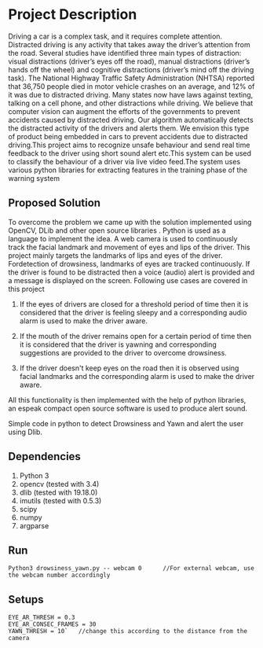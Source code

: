 # Project Description
Driving a car is a complex task, and it requires complete attention. Distracted driving is any activity that takes away the driver’s attention from the road. Several studies have identified three main types of distraction: visual distractions (driver’s eyes off the road), manual distractions (driver’s hands off the wheel) and cognitive distractions (driver’s mind off the driving task). The National Highway Traffic Safety Administration (NHTSA) reported that 36,750 people died in motor vehicle crashes on an average, and 12% of it was due to distracted driving. Many states now have laws against texting, talking on a cell phone, and other distractions while driving. We believe that computer vision can augment the efforts of the governments to prevent accidents caused by distracted driving. Our algorithm automatically detects the distracted activity of the drivers and alerts them. We envision this type of product being embedded in cars to prevent accidents due to distracted driving.This project aims to recognize unsafe behaviour and send real time feedback to the driver using short sound alert etc.This system can be used to classify the behaviour of a driver via live video feed.The system uses various python libraries for extracting features in the training phase of the warning system

## Proposed Solution
To overcome the problem we came up with the solution implemented using OpenCV, DLib and other open source libraries . Python is used as a language to implement the idea. A web camera is used to continuously track the facial landmark and movement of eyes and lips of the driver. This project mainly targets the landmarks of lips and eyes of the driver. Fordetection of drowsiness, landmarks of eyes are tracked continuously. If the driver is found to be distracted then a voice (audio) alert is provided and a message is displayed on the screen. Following use cases are covered in this project

1. If the eyes of drivers are closed for a threshold period of time then it is considered that the driver is feeling sleepy and a corresponding audio alarm is used to make the driver aware.

2. If the mouth of the driver remains open for a certain period of time then it is considered that the driver is yawning and corresponding suggestions are provided to the driver to overcome drowsiness.

3. If the driver doesn't keep eyes on the road then it is observed using facial landmarks and the corresponding alarm is used to make the driver aware.

All this functionality is then implemented with the help of python libraries, an espeak compact open source software is used to produce alert sound.

Simple code in python to detect Drowsiness and Yawn and alert the user using Dlib.

## Dependencies

 1. Python 3
 2. opencv (tested with 3.4)
 3. dlib (tested with 19.18.0)
 4. imutils (tested with 0.5.3)
 5. scipy
 6. numpy
 7. argparse

## Run

    Python3 drowsiness_yawn.py -- webcam 0		//For external webcam, use the webcam number accordingly

## Setups

    EYE_AR_THRESH = 0.3
    EYE_AR_CONSEC_FRAMES = 30
    YAWN_THRESH = 10`	//change this according to the distance from the camera

